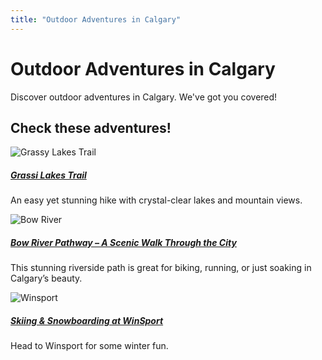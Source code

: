 ```yaml
---
title: "Outdoor Adventures in Calgary"
---
```


<div class="hero-container sub-page text-center py-5">
  <div class="hero">
    <h1 class="display-4 fw-bold">Outdoor Adventures in Calgary</h1>
    <p class="lead">Discover outdoor adventures in  Calgary. We've got you covered!</p>
  </div>
</div>

<section class="attraction main-content">

<h2> Check these adventures!</h2>

<div class="card bg-dark text-white">
  <picture>
    <!-- Image for small screens -->
    <source srcset="/assets/grassy-lakes.jpg" media="(max-width: 576px)">
    <!-- Image for medium screens -->
    <source srcset="/assets/grassy-lakes-small.jpg" media="(min-width: 577px)">
    <!-- Default image for larger screens -->
    <img class="card-img subpage img-responsive" src="/assets/grassy-lakes.jpg" alt="Grassy Lakes Trail">
    </picture>
  <div class="card-img-overlay">
    <h5 class="card-title"><a href='grassi-lakes'>Grassi Lakes Trail</a></h5>
    <p class="card-text">An easy yet stunning hike with crystal-clear lakes and mountain views.</p>
  </div>
</div>

<div class="card bg-dark text-white">
  <picture>
    <!-- Image for small screens -->
    <source srcset="/assets/bow-river.jpg" media="(max-width: 576px)">
    <!-- Image for medium screens -->
    <source srcset="/assets/bow-river-small.jpg" media="(min-width: 577px)">
    <!-- Default image for larger screens -->
    <img class="card-img subpage img-responsive" src="/assets/bow-river.jpg" alt="Bow River">
    </picture>
  <div class="card-img-overlay">
    <h5 class="card-title"><a href='bow-river'>Bow River Pathway – A Scenic Walk Through the City</a></h5>
    <p class="card-text">This stunning riverside path is great for biking, running, or just soaking in Calgary’s beauty.</p>
  </div>
</div>

<div class="card bg-dark text-white">
  <picture>
    <!-- Image for small screens -->
    <source srcset="/assets/winsport.jpg" media="(max-width: 576px)">
    <!-- Image for medium screens -->
    <source srcset="/assets/winsport-small.jpg" media="(min-width: 577px)">
    <!-- Default image for larger screens -->
    <img class="card-img subpage img-responsive" src="/assets/winsport.jpg" alt="Winsport">
    </picture>
  <div class="card-img-overlay">
    <h5 class="card-title"><a href='winsport'>Skiing & Snowboarding at WinSport</a></h5>
    <p class="card-text">Head to Winsport for some winter fun.</p>
  </div>
</div>

</section>

<Footer />